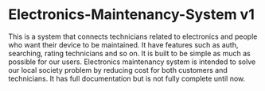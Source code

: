 # Electronics-Maintenancy-System v1

This is a system that connects technicians related to electronics and people who want their device to be maintained. 
It have features such as auth, searching, rating technicians and so on. 
It is built to be simple as much as possible for our users. 
Electronics maintenancy system is intended to solve our local society problem by reducing cost for both customers and technicians.
It has full documentation but is not fully complete until now.
